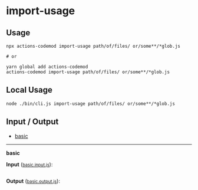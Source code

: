 # import-usage


## Usage

```
npx actions-codemod import-usage path/of/files/ or/some**/*glob.js

# or

yarn global add actions-codemod
actions-codemod import-usage path/of/files/ or/some**/*glob.js
```

## Local Usage
```
node ./bin/cli.js import-usage path/of/files/ or/some**/*glob.js
```

## Input / Output

<!--FIXTURES_TOC_START-->
* [basic](#basic)
<!--FIXTURES_TOC_END-->

<!--FIXTURES_CONTENT_START-->
---
<a id="basic">**basic**</a>

**Input** (<small>[basic.input.js](transforms/import-usage/__testfixtures__/basic.input.js)</small>):
```js

```

**Output** (<small>[basic.output.js](transforms/import-usage/__testfixtures__/basic.output.js)</small>):
```js

```
<!--FIXTURES_CONTENT_END-->